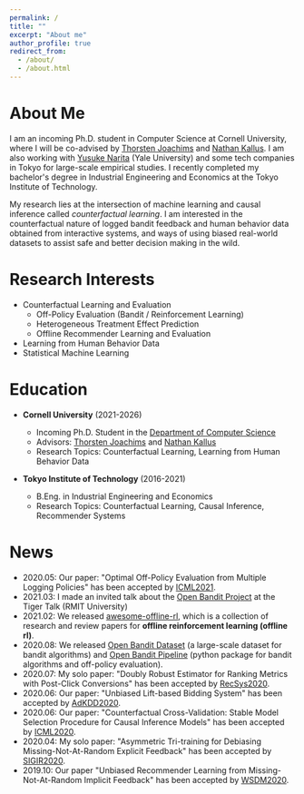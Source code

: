 ```yaml
---
permalink: /
title: ""
excerpt: "About me"
author_profile: true
redirect_from:
  - /about/
  - /about.html
---
```


# About Me
I am an incoming Ph.D. student in Computer Science at Cornell University, where I will be co-advised by [Thorsten Joachims](https://www.cs.cornell.edu/people/tj/) and [Nathan Kallus](http://www.nathankallus.com/). I am also working with [Yusuke Narita](https://www.yusuke-narita.com/) (Yale University) and some tech companies in Tokyo for large-scale empirical studies. I recently completed my bachelor's degree in Industrial Engineering and Economics at the Tokyo Institute of Technology.

My research lies at the intersection of machine learning and causal inference called _counterfactual learning_. I am interested in the counterfactual nature of logged bandit feedback and human behavior data obtained from interactive systems, and ways of using biased real-world datasets to assist safe and better decision making in the wild.

# Research Interests
- Counterfactual Learning and Evaluation
    - Off-Policy Evaluation (Bandit / Reinforcement Learning)
    - Heterogeneous Treatment Effect Prediction
    - Offline Recommender Learning and Evaluation
- Learning from Human Behavior Data
- Statistical Machine Learning

# Education
- **Cornell University** (2021-2026)
  - Incoming Ph.D. Student in the [Department of Computer Science](https://www.cs.cornell.edu/)
  - Advisors: [Thorsten Joachims](https://www.cs.cornell.edu/people/tj/) and [Nathan Kallus](http://www.nathankallus.com/)
  - Research Topics: Counterfactual Learning, Learning from Human Behavior Data

- **Tokyo Institute of Technology** (2016-2021)
  - B.Eng. in Industrial Engineering and Economics
  - Research Topics: Counterfactual Learning, Causal Inference, Recommender Systems

# News
- 2020.05: Our paper: "Optimal Off-Policy Evaluation from Multiple Logging Policies" has been accepted by [ICML2021](https://icml.cc/Conferences/2021).
- 2021.03: I made an invited talk about the [Open Bandit Project](https://github.com/st-tech/zr-obp) at the Tiger Talk (RMIT University)
- 2021.02: We released [awesome-offline-rl](https://github.com/hanjuku-kaso/awesome-offline-rl), which is a collection of research and review papers for **offline reinforcement learning (offline rl)**.
- 2020.08: We released [Open Bandit Dataset](https://research.zozo.com/data.html) (a large-scale dataset for bandit algorithms) and [Open Bandit Pipeline](https://github.com/st-tech/zr-obp) (python package for bandit algorithms and off-policy evaluation).
- 2020.07: My solo paper: "Doubly Robust Estimator for Ranking Metrics with Post-Click Conversions" has been accepted by [RecSys2020](https://recsys.acm.org/recsys20/).
- 2020.06: Our paper: "Unbiased Lift-based Bidding System" has been accepted by [AdKDD2020](https://www.adkdd.org/).
- 2020.06: Our paper: "Counterfactual Cross-Validation: Stable Model Selection Procedure for Causal Inference Models" has been accepted by [ICML2020](https://icml.cc/Conferences/2020).
- 2020.04: My solo paper: "Asymmetric Tri-training for Debiasing Missing-Not-At-Random Explicit Feedback" has been accepted by [SIGIR2020](https://sigir.org/sigir2020/).
- 2019.10: Our paper "Unbiased Recommender Learning from Missing-Not-At-Random Implicit Feedback" has been accepted by [WSDM2020](http://www.wsdm-conference.org/2020/).

